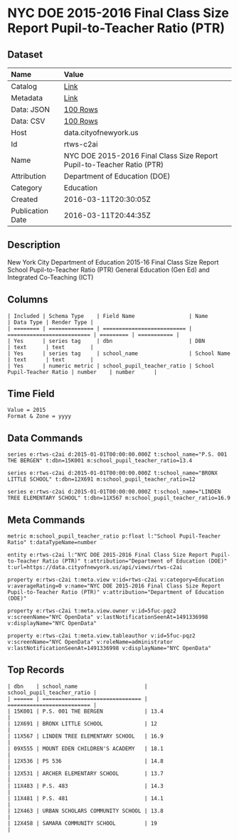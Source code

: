 # NYC DOE 2015-2016 Final Class Size Report Pupil-to-Teacher Ratio (PTR)

## Dataset

| Name | Value |
| :--- | :---- |
| Catalog | [Link](https://catalog.data.gov/dataset/nyc-doe-2015-2016-final-class-size-report-pupil-to-teacher-ratio-ptr) |
| Metadata | [Link](https://data.cityofnewyork.us/api/views/rtws-c2ai) |
| Data: JSON | [100 Rows](https://data.cityofnewyork.us/api/views/rtws-c2ai/rows.json?max_rows=100) |
| Data: CSV | [100 Rows](https://data.cityofnewyork.us/api/views/rtws-c2ai/rows.csv?max_rows=100) |
| Host | data.cityofnewyork.us |
| Id | rtws-c2ai |
| Name | NYC DOE 2015-2016 Final Class Size Report Pupil-to-Teacher Ratio (PTR) |
| Attribution | Department of Education (DOE) |
| Category | Education |
| Created | 2016-03-11T20:30:05Z |
| Publication Date | 2016-03-11T20:44:35Z |

## Description

New York City Department of Education 2015-16 Final Class Size Report School Pupil-to-Teacher Ratio (PTR) General Education (Gen Ed) and Integrated Co-Teaching (ICT)

## Columns

```ls
| Included | Schema Type    | Field Name                 | Name                       | Data Type | Render Type |
| ======== | ============== | ========================== | ========================== | ========= | =========== |
| Yes      | series tag     | dbn                        | DBN                        | text      | text        |
| Yes      | series tag     | school_name                | School Name                | text      | text        |
| Yes      | numeric metric | school_pupil_teacher_ratio | School Pupil-Teacher Ratio | number    | number      |
```

## Time Field

```ls
Value = 2015
Format & Zone = yyyy
```

## Data Commands

```ls
series e:rtws-c2ai d:2015-01-01T00:00:00.000Z t:school_name="P.S. 001 THE BERGEN" t:dbn=15K001 m:school_pupil_teacher_ratio=13.4

series e:rtws-c2ai d:2015-01-01T00:00:00.000Z t:school_name="BRONX LITTLE SCHOOL" t:dbn=12X691 m:school_pupil_teacher_ratio=12

series e:rtws-c2ai d:2015-01-01T00:00:00.000Z t:school_name="LINDEN TREE ELEMENTARY SCHOOL" t:dbn=11X567 m:school_pupil_teacher_ratio=16.9
```

## Meta Commands

```ls
metric m:school_pupil_teacher_ratio p:float l:"School Pupil-Teacher Ratio" t:dataTypeName=number

entity e:rtws-c2ai l:"NYC DOE 2015-2016 Final Class Size Report Pupil-to-Teacher Ratio (PTR)" t:attribution="Department of Education (DOE)" t:url=https://data.cityofnewyork.us/api/views/rtws-c2ai

property e:rtws-c2ai t:meta.view v:id=rtws-c2ai v:category=Education v:averageRating=0 v:name="NYC DOE 2015-2016 Final Class Size Report Pupil-to-Teacher Ratio (PTR)" v:attribution="Department of Education (DOE)"

property e:rtws-c2ai t:meta.view.owner v:id=5fuc-pqz2 v:screenName="NYC OpenData" v:lastNotificationSeenAt=1491336998 v:displayName="NYC OpenData"

property e:rtws-c2ai t:meta.view.tableauthor v:id=5fuc-pqz2 v:screenName="NYC OpenData" v:roleName=administrator v:lastNotificationSeenAt=1491336998 v:displayName="NYC OpenData"
```

## Top Records

```ls
| dbn    | school_name                     | school_pupil_teacher_ratio | 
| ====== | =============================== | ========================== | 
| 15K001 | P.S. 001 THE BERGEN             | 13.4                       | 
| 12X691 | BRONX LITTLE SCHOOL             | 12                         | 
| 11X567 | LINDEN TREE ELEMENTARY SCHOOL   | 16.9                       | 
| 09X555 | MOUNT EDEN CHILDREN'S ACADEMY   | 18.1                       | 
| 12X536 | PS 536                          | 14.8                       | 
| 12X531 | ARCHER ELEMENTARY SCHOOL        | 13.7                       | 
| 11X483 | P.S. 483                        | 14.3                       | 
| 11X481 | P.S. 481                        | 14.1                       | 
| 12X463 | URBAN SCHOLARS COMMUNITY SCHOOL | 13.8                       | 
| 12X458 | SAMARA COMMUNITY SCHOOL         | 19                         | 
```